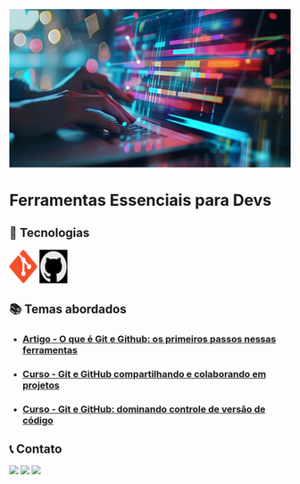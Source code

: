 <img src="./img/ferramentas-devs.jpeg">

# Ferramentas Essenciais para Devs

## 🚀 Tecnologias

 <div>
   <img  alt="Misael-Js" height="60" width="50" src="https://raw.githubusercontent.com/devicons/devicon/master/icons/git/git-plain.svg">
   <img height="60" width="50" src="./img/github-original.svg" style="filter: invert(1) sepia(0) saturate(0);">
 </div>


## 📚 Temas abordados

- ### [Artigo - O que é Git e Github: os primeiros passos nessas ferramentas](./o-que-eh.md)

- ### [Curso - Git e GitHub compartilhando e colaborando em projetos](./Git-GitHubCompartilhandoColaborandoEmProjetos/menu.md)

- ### [Curso - Git e GitHub: dominando controle de versão de código](./Git-GitHub_DominandoControleDeVersoes/menu.md)


<h2> 📞 Contato</h2>
<div> 
  <a href="https://instagram.com/misaelvborges" target="_blank"><img src="https://img.shields.io/badge/-Instagram-%23E4405F?style=for-the-badge&logo=instagram&logoColor=white" target="_blank"></a>
  <a href = "mailto:misaelborges1981@gmail.com"><img src="https://img.shields.io/badge/-Gmail-%23333?style=for-the-badge&logo=gmail&logoColor=white" target="_blank"></a>
  <a href="https://www.linkedin.com/in/misael-borges-5a5214181" target="_blank"><img src="https://img.shields.io/badge/-LinkedIn-%230077B5?style=for-the-badge&logo=linkedin&logoColor=white" target="_blank"></a> 
  <a href= https://img.shields.io/badge/WhatsApp-25D366?style=for-the-badge&logo=whatsapp&logoColor=white></a>
  </div>